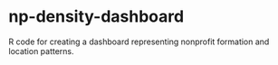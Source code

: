 # np-density-dashboard
R code for creating a dashboard representing nonprofit formation and location patterns.
